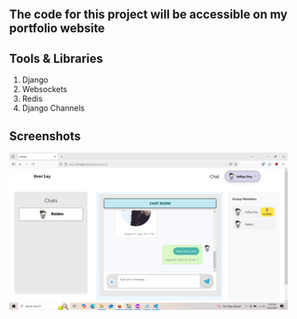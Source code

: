 ## The code for this project will be accessible on my portfolio website

## Tools & Libraries
1. Django
2. Websockets
3. Redis
4. Django Channels


## Screenshots
![Capture](Screenshots/Overlay_ss.png)
